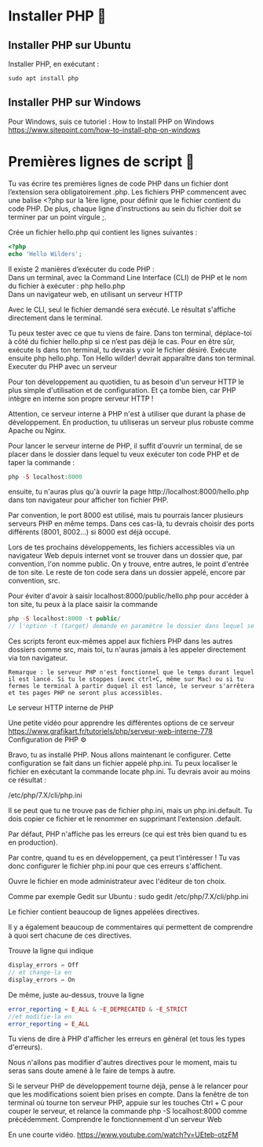 # Installer PHP 🐘

## Installer PHP sur Ubuntu

Installer PHP, en exécutant :
``` Terminal
sudo apt install php
```

## Installer PHP sur Windows

Pour Windows, suis ce tutoriel :
How to Install PHP on Windows https://www.sitepoint.com/how-to-install-php-on-windows


# Premières lignes de script 📜

Tu vas écrire tes premières lignes de code PHP dans un fichier dont l’extension sera obligatoirement .php. Les fichiers PHP commencent avec une balise <?php sur la 1ère ligne, pour définir que le fichier contient du code PHP. De plus, chaque ligne d’instructions au sein du fichier doit se terminer par un point virgule ;.

Crée un fichier hello.php qui contient les lignes suivantes :
```php
<?php
echo 'Hello Wilders';
```

Il existe 2 manières d’exécuter du code PHP :  
Dans un terminal, avec la Command Line Interface (CLI) de PHP et le nom du fichier à exécuter : php hello.php  
Dans un navigateur web, en utilisant un serveur HTTP  

Avec le CLI, seul le fichier demandé sera exécuté. Le résultat s'affiche directement dans le terminal.

Tu peux tester avec ce que tu viens de faire. Dans ton terminal, déplace-toi à côté du fichier hello.php si ce n’est pas déjà le cas. Pour en être sûr, exécute ls dans ton terminal, tu devrais y voir le fichier désiré. Exécute ensuite php hello.php. Ton Hello wilder! devrait apparaître dans ton terminal.
Executer du PHP avec un serveur

Pour ton développement au quotidien, tu as besoin d'un serveur HTTP le plus simple d'utilisation et de configuration. Et ça tombe bien, car PHP intègre en interne son propre serveur HTTP !

Attention, ce serveur interne à PHP n'est à utiliser que durant la phase de développement. En production, tu utiliseras un serveur plus robuste comme Apache ou Nginx.

Pour lancer le serveur interne de PHP, il suffit d'ouvrir un terminal, de se placer dans le dossier dans lequel tu veux exécuter ton code PHP et de taper la commande :

```php
php -S localhost:8000
```

ensuite, tu n'auras plus qu'à ouvrir la page http://localhost:8000/hello.php dans ton navigateur pour afficher ton fichier PHP.

Par convention, le port 8000 est utilisé, mais tu pourrais lancer plusieurs serveurs PHP en même temps. Dans ces cas-là, tu devrais choisir des ports différents (8001, 8002...) si 8000 est déjà occupé.

Lors de tes prochains développements, les fichiers accessibles via un navigateur Web depuis internet vont se trouver dans un dossier que, par convention, l'on nomme public. On y trouve, entre autres, le point d'entrée de ton site. Le reste de ton code sera dans un dossier appelé, encore par convention, src.

Pour éviter d'avoir à saisir localhost:8000/public/hello.php pour accéder à ton site, tu peux à la place saisir la commande

```php
php -S localhost:8000 -t public/
// l'option -t (target) demande en paramètre le dossier dans lequel se situent les fichiers PHP que tu veux lancer via ton navigateur.
```

Ces scripts feront eux-mêmes appel aux fichiers PHP dans les autres dossiers comme src, mais toi, tu n'auras jamais à les appeler directement via ton navigateur.

    Remarque : le serveur PHP n'est fonctionnel que le temps durant lequel il est lancé. Si tu le stoppes (avec ctrl+C, même sur Mac) ou si tu fermes le terminal à partir duquel il est lancé, le serveur s'arrêtera et tes pages PHP ne seront plus accessibles.

Le serveur HTTP interne de PHP

Une petite vidéo pour apprendre les différentes options de ce serveur
https://www.grafikart.fr/tutoriels/php/serveur-web-interne-778
Configuration de PHP ⚙️

Bravo, tu as installé PHP. Nous allons maintenant le configurer. Cette configuration se fait dans un fichier appelé php.ini. Tu peux localiser le fichier en exécutant la commande locate php.ini. Tu devrais avoir au moins ce résultat :

/etc/php/7.X/cli/php.ini

Il se peut que tu ne trouve pas de fichier php.ini, mais un php.ini.default. Tu dois copier ce fichier et le renommer en supprimant l'extension .default.

Par défaut, PHP n'affiche pas les erreurs (ce qui est très bien quand tu es en production).

Par contre, quand tu es en développement, ça peut t'intéresser ! Tu vas donc configurer le fichier php.ini pour que ces erreurs s'affichent.

Ouvre le fichier en mode administrateur avec l'éditeur de ton choix.

Comme par exemple Gedit sur Ubuntu :
sudo gedit /etc/php/7.X/cli/php.ini

Le fichier contient beaucoup de lignes appelées directives.

Il y a également beaucoup de commentaires qui permettent de comprendre à quoi sert chacune de ces directives.

Trouve la ligne qui indique
```php
display_errors = Off
// et change-la en
display_errors = On
```

De même, juste au-dessus, trouve la ligne
```php
error_reporting = E_ALL & ~E_DEPRECATED & ~E_STRICT
//et modifie-la en
error_reporting = E_ALL
```
Tu viens de dire à PHP d'afficher les erreurs en général (et tous les types d'erreurs).

Nous n'allons pas modifier d'autres directives pour le moment, mais tu seras sans doute amené à le faire de temps à autre.

Si le serveur PHP de développement tourne déjà, pense à le relancer pour que les modifications soient bien prises en compte. Dans la fenêtre de ton terminal où tourne ton serveur PHP, appuie sur les touches Ctrl + C pour couper le serveur, et relance la commande php -S localhost:8000 comme précédemment.
Comprendre le fonctionnement d'un serveur Web

En une courte vidéo.
https://www.youtube.com/watch?v=UEteb-otzFM
